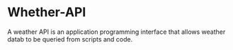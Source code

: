 # Whether-API
A weather API is an application programming interface that allows weather datab to be queried from scripts and code.  

